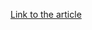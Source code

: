 [Link to the article](https://any.run/cybersecurity-blog/asyncrat-open-directories-infection-analysis/)
